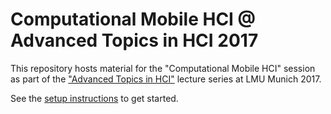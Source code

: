 # Computational Mobile HCI @ Advanced Topics in HCI 2017
This repository hosts material for the "Computational Mobile HCI" session as part of the ["Advanced Topics in HCI"](http://www.medien.ifi.lmu.de/lehre/ss17/ath/) lecture series at LMU Munich 2017.

See the [setup instructions](setup_instructions.pdf) to get started.

